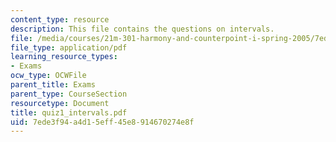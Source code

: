 ```yaml
---
content_type: resource
description: This file contains the questions on intervals.
file: /media/courses/21m-301-harmony-and-counterpoint-i-spring-2005/7ede3f94a4d15eff45e8914670274e8f_quiz1_intervals.pdf
file_type: application/pdf
learning_resource_types:
- Exams
ocw_type: OCWFile
parent_title: Exams
parent_type: CourseSection
resourcetype: Document
title: quiz1_intervals.pdf
uid: 7ede3f94-a4d1-5eff-45e8-914670274e8f
---
```

